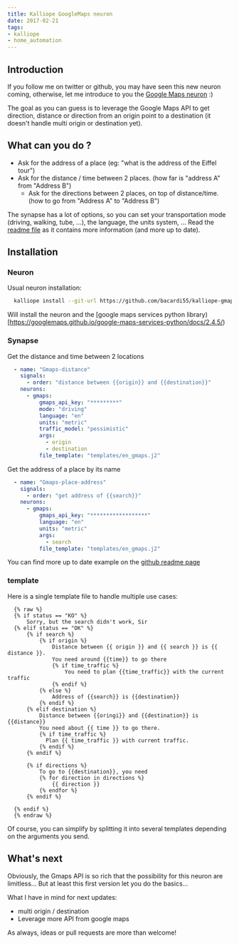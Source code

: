 ```yaml
---
title: Kalliope GoogleMaps neuron
date: 2017-02-21
tags:
- kalliope
- home_automation
---
```



## Introduction

If you follow me on twitter or github, you may have seen this new neuron coming, otherwise, let me introduce to you the [Google Maps neuron](https://github.com/bacardi55/kalliope-gmaps) :)

The goal as you can guess is to leverage the Google Maps API to get direction, distance or direction from an origin point to a destination (it doesn't handle multi origin or destination yet).

## What can you do ?

* Ask for the address of a place (eg: "what is the address of the Eiffel tour")
* Ask for the distance / time between 2 places. (how far is "address A" from "Address B")
  * Ask for the directions between 2 places, on top of distance/time. (how to go from "Address A" to "Address B")

The synapse has a lot of options, so you can set your transportation mode (driving, walking, tube, …), the language, the units system, …
Read the [readme file](https://github.com/bacardi55/kalliope-gmaps/blob/master/README.md) as it contains more information (and more up to date).

## Installation

### Neuron

Usual neuron installation:

```bash
  kalliope install --git-url https://github.com/bacardi55/kalliope-gmaps.git
```

Will install the neuron and the [google maps services python library)[https://googlemaps.github.io/google-maps-services-python/docs/2.4.5/)

### Synapse

Get the distance and time between 2 locations

```yaml
  - name: "Gmaps-distance"
    signals:
      - order: "distance between {{origin}} and {{destination}}"
    neurons:
      - gmaps:
          gmaps_api_key: "*********"
          mode: "driving"
          language: "en"
          units: "metric"
          traffic_model: "pessimistic"
          args:
            - origin
            - destination
          file_template: "templates/en_gmaps.j2"
```

Get the address of a place by its name

```yaml
  - name: "Gmaps-place-address"
    signals:
      - order: "get address of {{search}}"
    neurons:
      - gmaps:
          gmaps_api_key: "******************"
          language: "en"
          units: "metric"
          args:
            - search
          file_template: "templates/en_gmaps.j2"
```

You can find more up to date example on the [github readme page](https://github.com/bacardi55/kalliope-gmaps/blob/master/README.md)

### template

Here is a single template file to handle multiple use cases:

```jinja
  {% raw %}
  {% if status == "KO" %}
      Sorry, but the search didn't work, Sir
  {% elif status == "OK" %}
      {% if search %}
          {% if origin %}
              Distance between {{ origin }} and {{ search }} is {{ distance }}.
              You need around {{time}} to go there
              {% if time_traffic %}
                  You need to plan {{time_traffic}} with the current traffic
              {% endif %}
          {% else %}
              Address of {{search}} is {{destination}}
          {% endif %}
      {% elif destination %}
          Distance between {{oringi}} and {{destination}} is {{distance}}
          You need about {{ time }} to go there.
          {% if time_traffic %}
            Plan {{ time_traffic }} with current traffic.
          {% endif %}
      {% endif %}

      {% if directions %}
          To go to {{destination}}, you need
          {% for direction in directions %}
              {{ direction }}
          {% endfor %}
      {% endif %}

  {% endif %}
  {% endraw %}
```

Of course, you can simplify by splitting it into several templates depending on the arguments you send.


## What's next

Obviously, the Gmaps API is so rich that the possibility for this neuron are limitless… But at least this first version let you do the basics…

What I have in mind for next updates:

* multi origin / destination
* Leverage more API from google maps

As always, ideas or pull requests are more than welcome!
